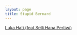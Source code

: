 ```yaml
---
layout: page
title: Stupid Bernard
---
```


<div class="htl">
  <a href="/lukahati-featsellihanapertiwi-stupidbernard">
Luka Hati (feat Selli Hana Pertiwi)
  </a>
</div>
